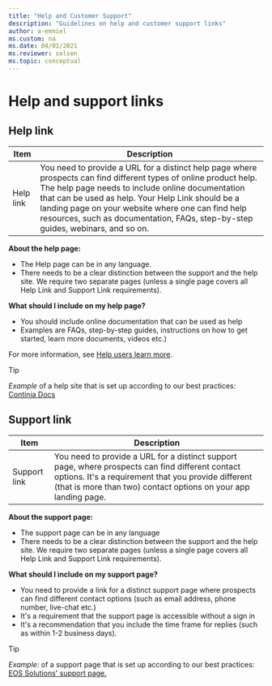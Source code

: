 ```yaml
---
title: "Help and Customer Support"
description: "Guidelines on help and customer support links"
author: a-emniel
ms.custom: na
ms.date: 04/01/2021
ms.reviewer: solsen
ms.topic: conceptual
---
```


# Help and support links

## Help link

| Item | Description |
|-------------|--------------|
Help link | You need to provide a URL for a distinct help page where prospects can find different types of online product help. The help page needs to include online documentation that can be used as help. Your Help Link should be a landing page on your website where one can find help resources, such as documentation, FAQs, step-by-step guides, webinars, and so on.|
 
**About the help page:**

- The Help page can be in any language. 
- There needs to be a clear distinction between the support and the help site. We require two separate pages (unless a single page covers all Help Link and Support Link requirements). 

**What should I include on my help page?**

- You should include online documentation that can be used as help
- Examples are FAQs, step-by-step guides, instructions on how to get started, learn more documents, videos etc.)

For more information, see [Help users learn more](../../user-assistance.md#help-users-learn-more).  

> [!TIP]  
> *Example* of a help site that is set up according to our best practices: [Continia Docs](https://docs.continia.com/continia-document-capture)

## Support link

| Item | Description |
|-------------|--------------|
Support link | You need to provide a URL for a distinct support page, where prospects can find different contact options. It's a requirement that you provide different (that is more than two) contact options on your app landing page.|  


**About the support page:**

- The support page can be in any language 
- There needs to be a clear distinction between the support and the help site. We require two separate pages (unless a single page covers all Help Link and Support Link requirements). 

**What should I include on my support page?**

- You need to provide a link for a distinct support page where prospects can find different contact options (such as email address, phone number, live-chat etc.)
- It's a requirement that the support page is accessible without a sign in
- It's a recommendation that you include the time frame for replies (such as within 1-2 business days).

> [!TIP]  
> *Example:* of a support page that is set up according to our best practices: [EOS Solutions' support page.]( https://www.eos-solutions.it/en/contact-support.html)
